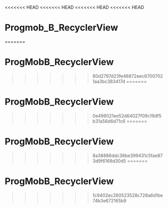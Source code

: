<<<<<<< HEAD
<<<<<<< HEAD
<<<<<<< HEAD
<<<<<<< HEAD
# Progmob_B_RecyclerView
=======
# ProgMobB_RecyclerView
>>>>>>> 80d2797d23fe46872eec67007021aa3bc383417d
=======
# ProgMobB_RecyclerView
>>>>>>> 0e498021ee52d64027f09c19df5b31a56d6d71c6
=======
# ProgMobB_RecyclerView
>>>>>>> 8a38886ddc36be399431c5fae873d9f6168d30d5
=======
# ProgMobB_RecyclerView
>>>>>>> 1c9402ec260523528c728a6d1be74b3e672165b9
